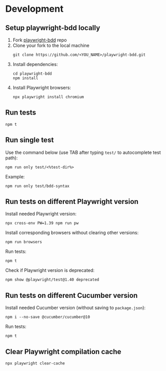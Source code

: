 # Development

## Setup playwright-bdd locally
1. Fork [playwright-bdd](https://github.com/vitalets/playwright-bdd) repo
2. Clone your fork to the local machine
    ```
    git clone https://github.com/<YOU_NAME>/playwright-bdd.git
    ```
3. Install dependencies:
    ```
    cd playwright-bdd
    npm install
    ```
4. Install Playwright browsers:
    ```
    npx playwright install chromium
    ```

## Run tests
```
npm t
```

## Run single test 
Use the command below (use TAB after typing `test/` to autocomplete test path):
```
npm run only test/<%test-dir%>
```
Example:
```
npm run only test/bdd-syntax
```

## Run tests on different Playwright version
Install needed Playwright version:
```
npx cross-env PW=1.39 npm run pw
```

Install corresponding browsers without clearing other versions:
```
npm run browsers
```

Run tests:
```
npm t
```
Check if Playwright version is deprecated:
```
npm show @playwright/test@1.40 deprecated
```

## Run tests on different Cucumber version
Install needed Cucumber version (without saving to `package.json`):
```
npm i --no-save @cucumber/cucumber@10
```
Run tests:
```
npm t
```

## Clear Playwright compilation cache
```
npx playwright clear-cache
```